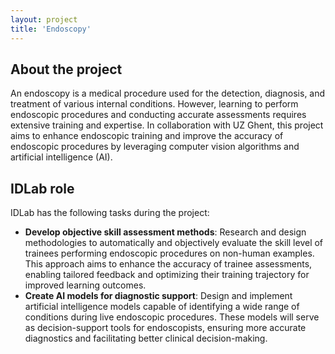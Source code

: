 ```yaml
---
layout: project
title: 'Endoscopy'
---
```


## About the project
An endoscopy is a medical procedure used for the detection, diagnosis, and treatment of various internal conditions. However, learning to perform endoscopic procedures and conducting accurate assessments requires extensive training and expertise. In collaboration with UZ Ghent, this project aims to enhance endoscopic training and improve the accuracy of endoscopic procedures by leveraging computer vision algorithms and artificial intelligence (AI).

## IDLab role
IDLab has the following tasks during the project:
- **Develop objective skill assessment methods**: Research and design methodologies to automatically and objectively evaluate the skill level of trainees performing endoscopic procedures on non-human examples. This approach aims to enhance the accuracy of trainee assessments, enabling tailored feedback and optimizing their training trajectory for improved learning outcomes.
- **Create AI models for diagnostic support**: Design and implement artificial intelligence models capable of identifying a wide range of conditions during live endoscopic procedures. These models will serve as decision-support tools for endoscopists, ensuring more accurate diagnostics and facilitating better clinical decision-making.
